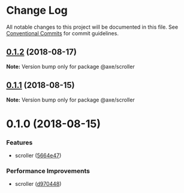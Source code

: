 # Change Log

All notable changes to this project will be documented in this file.
See [Conventional Commits](https://conventionalcommits.org) for commit guidelines.

<a name="0.1.2"></a>
## [0.1.2](https://github.com/ansenhuang/axe/compare/@axe/scroller@0.1.1...@axe/scroller@0.1.2) (2018-08-17)




**Note:** Version bump only for package @axe/scroller

<a name="0.1.1"></a>
## [0.1.1](https://github.com/ansenhuang/axe/compare/@axe/scroller@0.1.0...@axe/scroller@0.1.1) (2018-08-15)




**Note:** Version bump only for package @axe/scroller

<a name="0.1.0"></a>
# 0.1.0 (2018-08-15)


### Features

* scroller ([5664e47](https://github.com/ansenhuang/axe/commit/5664e47))


### Performance Improvements

* scroller ([d970448](https://github.com/ansenhuang/axe/commit/d970448))
